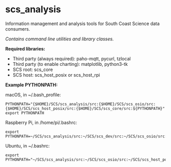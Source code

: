 # scs_analysis
Information management and analysis tools for South Coast Science data consumers.

_Contains command line utilities and library classes._

**Required libraries:** 

* Third party (always required): paho-mqtt, pycurl, tzlocal
* Third party (to enable charting): matplotlib, python3-tk
* SCS root: scs_core
* SCS host: scs_host_posix or scs_host_rpi


**Example PYTHONPATH:**

macOS, in ~/.bash_profile:

    PYTHONPATH="{$HOME}/SCS/scs_analysis/src:{$HOME}/SCS/scs_osio/src:{$HOME}/SCS/scs_host_posix/src:{$HOME}/SCS/scs_core/src:${PYTHONPATH}" 
    export PYTHONPATH


Raspberry Pi, in /home/pi/.bashrc:

    export  PYTHONPATH=~/SCS/scs_analysis/src:~/SCS/scs_dev/src:~/SCS/scs_osio/src:~/SCS/scs_mfr/src:~/SCS/scs_dfe_eng/src:~/SCS/scs_host_rpi/src:~/SCS/scs_core/src:$PYTHONPATH


Ubuntu, in ~/.bashrc:

    export PYTHONPATH="~/SCS/scs_analysis/src:~/SCS/scs_osio/src:~/SCS/scs_host_posix/src:~/SCS/scs_core/src:$PYTHONPATH"
